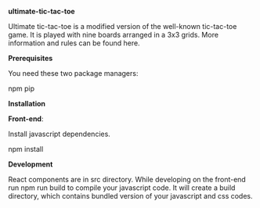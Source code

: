 **ultimate-tic-tac-toe**

Ultimate tic-tac-toe is a modified version of the well-known tic-tac-toe game. It is played with nine boards arranged in a 3x3 grids. More information and rules can be found here.

**Prerequisites**

You need these two package managers:

npm
pip

**Installation**

**Front-end**:

Install javascript dependencies.

npm install

**Development**

React components are in src directory. While developing on the front-end run npm run build to compile your javascript code. It will create a build directory, which contains bundled version of your javascript and css codes.


